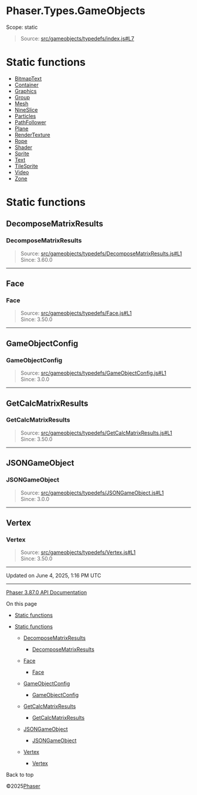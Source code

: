 # Phaser.Types.GameObjects

Scope:
static

> Source: [src/gameobjects/typedefs/index.js#L7](https://github.com/phaserjs/phaser/blob/v3.87.0/src/gameobjects/typedefs/index.js#L7)

# Static functions

* [BitmapText](types-gameobjects-bitmaptext.md)
* [Container](types-gameobjects-container.md)
* [Graphics](types-gameobjects-graphics.md)
* [Group](types-gameobjects-group.md)
* [Mesh](types-gameobjects-mesh.md)
* [NineSlice](types-gameobjects-nineslice.md)
* [Particles](types-gameobjects-particles.md)
* [PathFollower](types-gameobjects-pathfollower.md)
* [Plane](types-gameobjects-plane.md)
* [RenderTexture](types-gameobjects-rendertexture.md)
* [Rope](types-gameobjects-rope.md)
* [Shader](types-gameobjects-shader.md)
* [Sprite](types-gameobjects-sprite.md)
* [Text](types-gameobjects-text.md)
* [TileSprite](types-gameobjects-tilesprite.md)
* [Video](types-gameobjects-video.md)
* [Zone](types-gameobjects-zone.md)

# Static functions

## DecomposeMatrixResults

### DecomposeMatrixResults

> Source: [src/gameobjects/typedefs/DecomposeMatrixResults.js#L1](https://github.com/phaserjs/phaser/blob/v3.87.0/src/gameobjects/typedefs/DecomposeMatrixResults.js#L1)  
> Since: 3.60.0

---

## Face

### Face

> Source: [src/gameobjects/typedefs/Face.js#L1](https://github.com/phaserjs/phaser/blob/v3.87.0/src/gameobjects/typedefs/Face.js#L1)  
> Since: 3.50.0

---

## GameObjectConfig

### GameObjectConfig

> Source: [src/gameobjects/typedefs/GameObjectConfig.js#L1](https://github.com/phaserjs/phaser/blob/v3.87.0/src/gameobjects/typedefs/GameObjectConfig.js#L1)  
> Since: 3.0.0

---

## GetCalcMatrixResults

### GetCalcMatrixResults

> Source: [src/gameobjects/typedefs/GetCalcMatrixResults.js#L1](https://github.com/phaserjs/phaser/blob/v3.87.0/src/gameobjects/typedefs/GetCalcMatrixResults.js#L1)  
> Since: 3.50.0

---

## JSONGameObject

### JSONGameObject

> Source: [src/gameobjects/typedefs/JSONGameObject.js#L1](https://github.com/phaserjs/phaser/blob/v3.87.0/src/gameobjects/typedefs/JSONGameObject.js#L1)  
> Since: 3.0.0

---

## Vertex

### Vertex

> Source: [src/gameobjects/typedefs/Vertex.js#L1](https://github.com/phaserjs/phaser/blob/v3.87.0/src/gameobjects/typedefs/Vertex.js#L1)  
> Since: 3.50.0

---

Updated on June 4, 2025, 1:16 PM UTC

---

[Phaser 3.87.0 API Documentation](../../index.md)

On this page

* [Static functions](#static-functions)
* [Static functions](#static-functions-1)

  + [DecomposeMatrixResults](#decomposematrixresults)

    - [DecomposeMatrixResults](#decomposematrixresults-1)
  + [Face](#face)

    - [Face](#face-1)
  + [GameObjectConfig](#gameobjectconfig)

    - [GameObjectConfig](#gameobjectconfig-1)
  + [GetCalcMatrixResults](#getcalcmatrixresults)

    - [GetCalcMatrixResults](#getcalcmatrixresults-1)
  + [JSONGameObject](#jsongameobject)

    - [JSONGameObject](#jsongameobject-1)
  + [Vertex](#vertex)

    - [Vertex](#vertex-1)

Back to top

©2025[Phaser](https://docs.phaser.io)